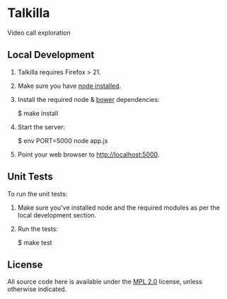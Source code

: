 Talkilla
========

Video call exploration

Local Development
-----------------

1. Talkilla requires Firefox > 21.

2. Make sure you have [node installed](http://nodejs.org/).

3. Install the required node & [bower](http://twitter.github.com/bower/) dependencies:

    $ make install

4. Start the server:

    $ env PORT=5000 node app.js

5. Point your web browser to [http://localhost:5000](http://localhost:5000).


Unit Tests
----------

To run the unit tests:

1. Make sure you've installed node and the required modules as per the local development section.

2. Run the tests:

    $ make test


License
-------

All source code here is available under the
[MPL 2.0](https://mozilla.org/MPL/2.0/) license, unless otherwise
indicated.

